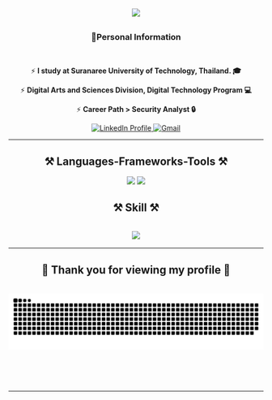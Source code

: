 
<h1 align="center">
<img src="https://readme-typing-svg.herokuapp.com/?font=Righteous&size=35&center=true&vCenter=true&width=500&height=70&duration=4000&color=EE4B2B&lines=Hi+Everyone!+👋;+I'm+Paty+Security+Analyst!;" />


</h1>

<h3 align="center">👤Personal Information</h3>

<br/>

<div align="center">
 
 ⚡ **I study at Suranaree University of Technology, Thailand. 🎓**
 
 ⚡ **Digital Arts and Sciences Division, Digital Technology Program 💻**

⚡ **Career Path > Security Analyst 🔒** 



 </div>


<div align="center"> 
 <a href="https://www.linkedin.com/in/settapon-choedphutsa" target="_blank">
    <img src="https://img.shields.io/badge/LinkedIn-0077B5?style=for-the-badge&logo=linkedin&logoColor=white" alt="LinkedIn Profile" />
</a>
  <a href="mailto:settapon.cs@gmail.com">
    <img src="https://img.shields.io/badge/Gmail-333333?style=for-the-badge&logo=gmail&logoColor=red" alt="Gmail" />
</a>


</div>


 <hr/>
 
<h2 align="center">⚒️ Languages-Frameworks-Tools ⚒️</h2>

<div align="center">
    <img src="https://skillicons.dev/icons?i=html,css,php,javascript,react,typescript" />
    <img src="https://skillicons.dev/icons?i=nodejs,python,javascript,typescript,express,firebase,mongodb,c,java,nextjs,mysql,flask" /></br>

</div>

<h2 align="center">⚒️ Skill ⚒️</h2>
<br/>
<div align="center">
    <img src="https://skillicons.dev/icons?i=ps,ai,pr,discord,figma" /><br>
</div>




<hr/>

<div align="center">
  <h2>🐍 Thank you for viewing my profile 🐍</h2>
  <br>
  <img alt="snake eating my contributions" src="https://raw.githubusercontent.com/salesp07/salesp07/output/github-contribution-grid-snake.svg" />
  
  <br/><br/><br/>
</div>

<hr/>


